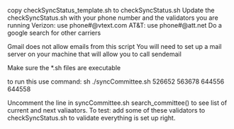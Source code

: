 copy checkSyncStatus_template.sh to checkSyncStatus.sh
Update the checkSyncStatus.sh with your phone number and the validators you are running
Verizon: use phone#@vtext.com
AT&T:    use phone#@att.net
Do a google search for other carriers

Gmail does not allow emails from this script
You will need to set up a mail server on your machine that will allow you to call sendemail

Make sure the *.sh files are executable

to run this use command:
sh ./syncCommittee.sh 526652 563678 644556 644558

Uncomment the line in syncCommittee.sh search_committee() to see list of current and next valiaators. To test: add some of these validators to checkSyncStatus.sh to validate everything is set up right.
